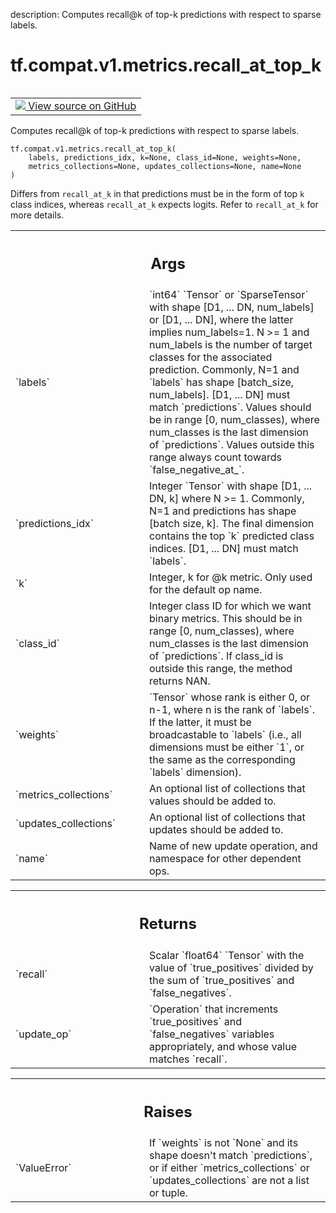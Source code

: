 description: Computes recall@k of top-k predictions with respect to sparse labels.

<div itemscope itemtype="http://developers.google.com/ReferenceObject">
<meta itemprop="name" content="tf.compat.v1.metrics.recall_at_top_k" />
<meta itemprop="path" content="Stable" />
</div>

# tf.compat.v1.metrics.recall_at_top_k

<!-- Insert buttons and diff -->

<table class="tfo-notebook-buttons tfo-api nocontent" align="left">
<td>
  <a target="_blank" href="https://github.com/tensorflow/tensorflow/blob/r2.3/tensorflow/python/ops/metrics_impl.py#L2576-L2657">
    <img src="https://www.tensorflow.org/images/GitHub-Mark-32px.png" />
    View source on GitHub
  </a>
</td>
</table>



Computes recall@k of top-k predictions with respect to sparse labels.

<pre class="devsite-click-to-copy prettyprint lang-py tfo-signature-link">
<code>tf.compat.v1.metrics.recall_at_top_k(
    labels, predictions_idx, k=None, class_id=None, weights=None,
    metrics_collections=None, updates_collections=None, name=None
)
</code></pre>



<!-- Placeholder for "Used in" -->

Differs from `recall_at_k` in that predictions must be in the form of top `k`
class indices, whereas `recall_at_k` expects logits. Refer to `recall_at_k`
for more details.

<!-- Tabular view -->
 <table class="responsive fixed orange">
<colgroup><col width="214px"><col></colgroup>
<tr><th colspan="2"><h2 class="add-link">Args</h2></th></tr>

<tr>
<td>
`labels`
</td>
<td>
`int64` `Tensor` or `SparseTensor` with shape
[D1, ... DN, num_labels] or [D1, ... DN], where the latter implies
num_labels=1. N >= 1 and num_labels is the number of target classes for
the associated prediction. Commonly, N=1 and `labels` has shape
[batch_size, num_labels]. [D1, ... DN] must match `predictions`. Values
should be in range [0, num_classes), where num_classes is the last
dimension of `predictions`. Values outside this range always count
towards `false_negative_at_<k>`.
</td>
</tr><tr>
<td>
`predictions_idx`
</td>
<td>
Integer `Tensor` with shape [D1, ... DN, k] where N >= 1.
Commonly, N=1 and predictions has shape [batch size, k]. The final
dimension contains the top `k` predicted class indices. [D1, ... DN] must
match `labels`.
</td>
</tr><tr>
<td>
`k`
</td>
<td>
Integer, k for @k metric. Only used for the default op name.
</td>
</tr><tr>
<td>
`class_id`
</td>
<td>
Integer class ID for which we want binary metrics. This should be
in range [0, num_classes), where num_classes is the last dimension of
`predictions`. If class_id is outside this range, the method returns NAN.
</td>
</tr><tr>
<td>
`weights`
</td>
<td>
`Tensor` whose rank is either 0, or n-1, where n is the rank of
`labels`. If the latter, it must be broadcastable to `labels` (i.e., all
dimensions must be either `1`, or the same as the corresponding `labels`
dimension).
</td>
</tr><tr>
<td>
`metrics_collections`
</td>
<td>
An optional list of collections that values should
be added to.
</td>
</tr><tr>
<td>
`updates_collections`
</td>
<td>
An optional list of collections that updates should
be added to.
</td>
</tr><tr>
<td>
`name`
</td>
<td>
Name of new update operation, and namespace for other dependent ops.
</td>
</tr>
</table>



<!-- Tabular view -->
 <table class="responsive fixed orange">
<colgroup><col width="214px"><col></colgroup>
<tr><th colspan="2"><h2 class="add-link">Returns</h2></th></tr>

<tr>
<td>
`recall`
</td>
<td>
Scalar `float64` `Tensor` with the value of `true_positives` divided
by the sum of `true_positives` and `false_negatives`.
</td>
</tr><tr>
<td>
`update_op`
</td>
<td>
`Operation` that increments `true_positives` and
`false_negatives` variables appropriately, and whose value matches
`recall`.
</td>
</tr>
</table>



<!-- Tabular view -->
 <table class="responsive fixed orange">
<colgroup><col width="214px"><col></colgroup>
<tr><th colspan="2"><h2 class="add-link">Raises</h2></th></tr>

<tr>
<td>
`ValueError`
</td>
<td>
If `weights` is not `None` and its shape doesn't match
`predictions`, or if either `metrics_collections` or `updates_collections`
are not a list or tuple.
</td>
</tr>
</table>


